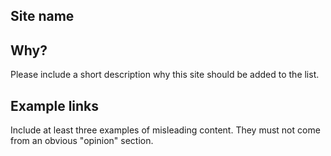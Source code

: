 ## Site name


## Why?

Please include a short description why this site should be added to the list.

## Example links

Include at least three examples of misleading content. They must not come from an obvious "opinion" section.

